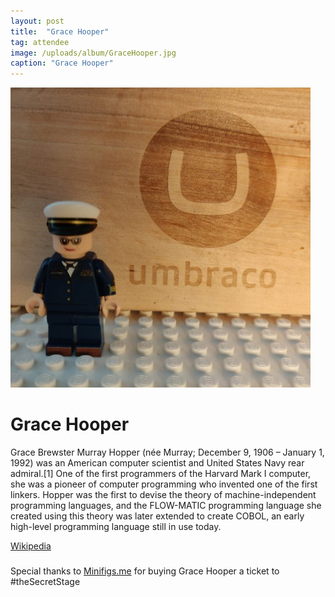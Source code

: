 ```yaml
---
layout: post
title:  "Grace Hooper"
tag: attendee
image: /uploads/album/GraceHooper.jpg
caption: "Grace Hooper"
---
```


![](/uploads/album/GraceHooper.jpg)
# Grace Hooper

Grace Brewster Murray Hopper (née Murray; December 9, 1906 – January 1, 1992) was an American computer scientist and United States Navy rear admiral.[1] One of the first programmers of the Harvard Mark I computer, she was a pioneer of computer programming who invented one of the first linkers. Hopper was the first to devise the theory of machine-independent programming languages, and the FLOW-MATIC programming language she created using this theory was later extended to create COBOL, an early high-level programming language still in use today.

[Wikipedia](https://en.wikipedia.org/wiki/Grace_Hopper)

###
Special thanks to [Minifigs.me](https://minifigs.me/products/custom-design-grace-hopper-minifigure) for buying Grace Hooper a ticket to #theSecretStage